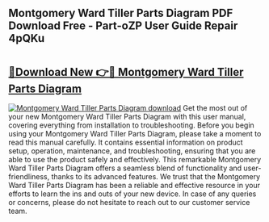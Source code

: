 ## Montgomery Ward Tiller Parts Diagram PDF Download Free - Part-oZP User Guide Repair 4pQKu

# <h2><a href="http://dfm5bw.blite.top/?on=Montgomery+Ward+Tiller+Parts+Diagram">🔗Download New 👉🔴 Montgomery Ward Tiller Parts Diagram</a></h2>

[![Montgomery Ward Tiller Parts Diagram download](https://i.imgur.com/lujVjoI.png)](http://dfm5bw.blite.top/?on=Montgomery+Ward+Tiller+Parts+Diagram)
Get the most out of your new Montgomery Ward Tiller Parts Diagram with this user manual, covering everything from installation to troubleshooting. Before you begin using your Montgomery Ward Tiller Parts Diagram, please take a moment to read this manual carefully. It contains essential information on product setup, operation, maintenance, and troubleshooting, ensuring that you are able to use the product safely and effectively. This remarkable Montgomery Ward Tiller Parts Diagram offers a seamless blend of functionality and user-friendliness, thanks to its advanced features. We trust that the Montgomery Ward Tiller Parts Diagram has been a reliable and effective resource in your efforts to learn the ins and outs of your new device. In case of any queries or concerns, please do not hesitate to reach out to our customer service team.
